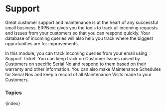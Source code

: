 <!-- add-breadcrumbs -->
# Support

Great customer support and maintenance is at the heart of any successful small
business. ERPNext gives you the tools to track all incoming requests and issues
from your customers so that you can respond quickly. Your database of incoming
queries will also help you track where the biggest opportunities are for
improvements.

In this module, you can track incoming queries from your email using Support
Ticket. You can keep track on Customer Issues raised by Customers on specific
Serial No and respond to them based on their warranty and other information.
You can also make Maintenance Schedules for Serial Nos and keep a record of
all Maintenance Visits made to your Customers.

### Topics

{index}
